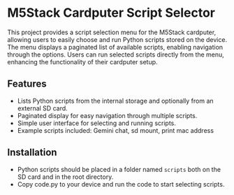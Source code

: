 # M5Stack Cardputer Script Selector

This project provides a script selection menu for the M5Stack cardputer, allowing users to easily choose and run Python scripts stored on the device. The menu displays a paginated list of available scripts, enabling navigation through the options. Users can run selected scripts directly from the menu, enhancing the functionality of their cardputer setup.

## Features
- Lists Python scripts from the internal storage and optionally from an external SD card.
- Paginated display for easy navigation through multiple scripts.
- Simple user interface for selecting and running scripts.
- Example scripts included: Gemini chat, sd mount, print mac address

## Installation
- Python scripts should be placed in a folder named `scripts` both on the SD card and in the root directory.
- Copy code.py to your device and run the code to start selecting scripts.
